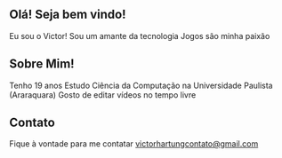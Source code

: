 ## Olá! Seja bem vindo!
Eu sou o Victor!
Sou um amante da tecnologia
Jogos são minha paixão

## Sobre Mim!
Tenho 19 anos
Estudo Ciência da Computação na Universidade Paulista (Araraquara)
Gosto de editar vídeos no tempo livre

## Contato
Fique à vontade para me contatar victorhartungcontato@gmail.com

<!--
**Victor-Hartung/Victor-Hartung** is a ✨ _special_ ✨ repository because its `README.md` (this file) appears on your GitHub profile.

Here are some ideas to get you started:

- 🔭 I’m currently working on ...
- 🌱 I’m currently learning ...
- 👯 I’m looking to collaborate on ...
- 🤔 I’m looking for help with ...
- 💬 Ask me about ...
- 📫 How to reach me: ...
- 😄 Pronouns: ...
- ⚡ Fun fact: ...
-->
